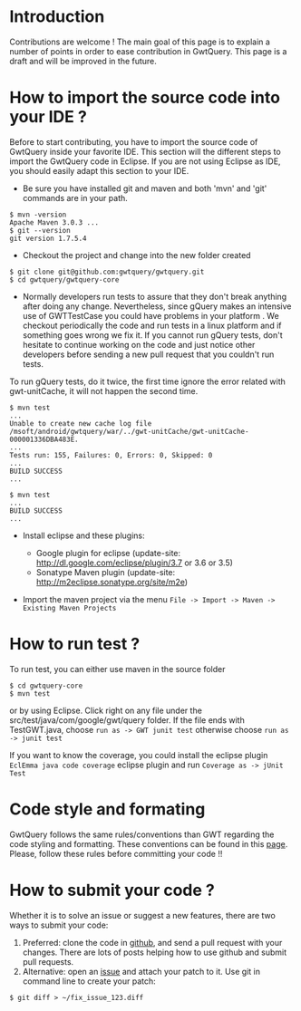 



# Introduction #

Contributions are welcome ! The main goal of this page is to explain a number of points in order to ease contribution in GwtQuery.
This page is a draft and will be improved in the future.


# How to import the source code into your IDE ? #

Before to start contributing, you have to import the source code of GwtQuery inside your favorite IDE. This section will the different steps to import the GwtQuery code in Eclipse. If you are not using Eclipse as IDE, you should easily adapt this section to your IDE.

  * Be sure you have installed git and maven and both 'mvn' and 'git' commands are in your path.
```
$ mvn -version
Apache Maven 3.0.3 ...
$ git --version
git version 1.7.5.4
```

  * Checkout the project and change into the new folder created
```
$ git clone git@github.com:gwtquery/gwtquery.git
$ cd gwtquery/gwtquery-core
```

  * Normally developers run tests to assure that they don't break anything after doing any change. Nevertheless, since gQuery makes an intensive use of GWTTestCase you could have problems in your platform . We checkout periodically the code and run tests in a linux platform and if something goes wrong we fix it. If you cannot run gQuery tests, don't hesitate to continue working on the code and just notice other developers before sending a new pull request that you couldn't run tests.

To run gQuery tests, do it twice, the first time ignore the error related with gwt-unitCache, it will not happen the second time.
```
$ mvn test
...
Unable to create new cache log file /msoft/android/gwtquery/war/../gwt-unitCache/gwt-unitCache-000001336DBA483E.
...
Tests run: 155, Failures: 0, Errors: 0, Skipped: 0
...
BUILD SUCCESS
...

$ mvn test
...
BUILD SUCCESS
...
```

  * Install eclipse and these plugins:
    * Google plugin for eclipse (update-site: http://dl.google.com/eclipse/plugin/3.7 or 3.6 or 3.5)
    * Sonatype Maven plugin (update-site: http://m2eclipse.sonatype.org/site/m2e)

  * Import the maven project via the menu `File -> Import -> Maven -> Existing Maven Projects`

# How to run test ? #
To run test, you can either use maven in the source folder
```
$ cd gwtquery-core
$ mvn test
```
or by using Eclipse. Click right on any file under the src/test/java/com/google/gwt/query folder. If the file ends with TestGWT.java,  choose `run as -> GWT junit test` otherwise choose `run as -> junit test`

If you want to know the coverage, you could install the eclipse plugin `EclEmma java code coverage` eclipse plugin and run `Coverage as -> jUnit Test`

# Code style and formating #
GwtQuery follows the same rules/conventions than GWT regarding the code styling and formatting. These conventions can be found in this [page](http://code.google.com/webtoolkit/makinggwtbetter.html#codestyle). Please, follow these rules before committing your code !!

# How to submit your code ? #

Whether it is to solve an issue or suggest a new features, there are two ways to submit your code:

  1. Preferred: clone the code in [github](https://github.com/gwtquery/gwtquery), and send a pull request with your changes. There are lots of posts helping how to use github and submit pull requests.
  1. Alternative: open an [issue](https://github.com/gwtquery/gwtquery/issues?state=open) and attach your patch to it. Use git in command line to create your patch:
```
$ git diff > ~/fix_issue_123.diff
```